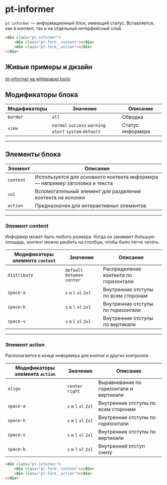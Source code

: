 # pt-informer

`pt-informer` — информационный блок, имеющий статус. Вставляется, как в контент, так и на отдельный интерфейсный слой.

```html
<div class="pt-informer">
    <div class="pt-form__content"></div>
    <div class="pt-form__action"></div>
</div>
```



## Живые примеры и дизайн

[pt-informer на whitepaper.tools](http://whitepaper.tools/doc.html#/pt-informer)


## Модификаторы блока

Модификаторы   | Значение                                                | Описание
-------------- | ------------------------------------------------------- | ----------------
`border`       | `all`                                                   | Обводка
`view`         | `normal` `success` `warning` `alert` `system` `default` | Статус информера

___



## Элементы блока

Элемент   | Описание
--------- | ---------------------------------------------------------------------------
`content` | Используется для основного контента информера — например заголовка и текста
`col`     | Вспомогательный элемент для разделения контента на колонки
`action`  | Предназначен для интерактивных элементов

___


### Элемент content

Информер может быть любого размера. Когда он занимает большую площадь, контент можно разбить на столбцы, чтобы было легче читать.

Модификаторы элемента `content`       | Значение                     | Описание
------------------------------------- | ---------------------------- | -------------------------------------
`distribute`                          | `default` `between` `center` | Распределение контента по горизонтали
`space-a`                             | `s` `m` `l` `xl` `2xl`       | Внутренние отступы по всем сторонам
`space-h`                             | `s` `m` `l` `xl` `2xl`       | Внутренние отступы по горизонтали
`space-v`                             | `s` `m` `l` `xl` `2xl`       | Внутренние отступы по вертикали

___


### Элемент action

Располагается в конце информера для кнопок и других контролов.

Модификаторы элемента `action`  | Значение                | Описание
------------------------------- | ----------------------- | ---------------------------------------
`align`                         | `center` `right`        | Выравнивание по горизонтали и вертикали
`space-a`                       | `s` `m` `l` `xl` `2xl`  | Внутренние отступы по всем сторонам
`space-h`                       | `s` `m` `l` `xl` `2xl`  | Внутренние отступы по горизонтали
`space-v`                       | `s` `m` `l` `xl` `2xl`  | Внутренние отступы по вертикали
`space-b`                       | `s` `m` `l` `xl` `2xl`  | Внутренний отступ снизу

```html
<div class="pt-informer">
    <div class="pt-form__content"></div>
    <div class="pt-form__action"></div>
</div>
```
